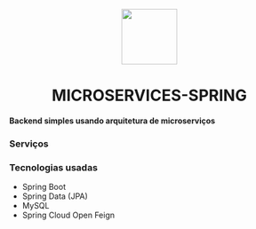 <p align="center">
  <img src="https://cdn-icons-png.flaticon.com/512/6295/6295417.png" width="100" />
</p>
<p align="center">
    <h1 align="center">MICROSERVICES-SPRING</h1>
</p>

#### Backend simples usando arquitetura de microserviços

### Serviços

### Tecnologias usadas

- Spring Boot
- Spring Data (JPA)
- MySQL
- Spring Cloud Open Feign